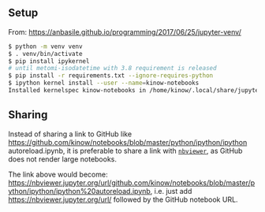 
## Setup

From: https://anbasile.github.io/programming/2017/06/25/jupyter-venv/

```bash
$ python -m venv venv
$ . venv/bin/activate
$ pip install ipykernel
# until metomi-isodatetime with 3.8 requirement is released
$ pip install -r requirements.txt --ignore-requires-python
$ ipython kernel install --user --name=kinow-notebooks
Installed kernelspec kinow-notebooks in /home/kinow/.local/share/jupyter/kernels/kinow-notebooks
```

## Sharing

Instead of sharing a link to GitHub like https://github.com/kinow/notebooks/blob/master/python/ipython/ipython autoreload.ipynb,
it is preferable to share a link with [`nbviewer`](https://nbviewer.jupyter.org/), as GitHub does not render large notebooks.

The link above would become: https://nbviewer.jupyter.org/url/github.com/kinow/notebooks/blob/master/python/ipython/ipython%20autoreload.ipynb,
i.e. just add https://nbviewer.jupyter.org/url/ followed by the GitHub notebook URL.

